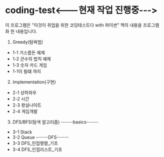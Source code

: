 # coding-test<---현재 작업 진행중--->


이 프로그램은 "이것이 취업을 위한 코딩테스트다 with 파이썬" 책의 내용을 프로그램화 한 내용입니다. 

1. Greedy(탐욕법)
- 1-1 거스름돈 예제
- 1-2 큰수의 법칙 예제
- 1-3 숫자 카드 게임
- 1-1이 될떄 까지

2. Implementation(구현)
- 2-1 상하좌우
- 2-2 시간
- 2-3 왕실나이트
- 2-4 게임개발
  
3. DFS/BFS(탐색 알고리즘)
  ------basics------
- 3-1 Stack
- 3-2 Queue
  ------DFS------
- 3-3 DFS_인접행렬_기초
- 3-4 DFS_인접리스트_기초
